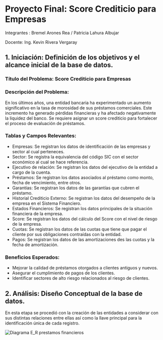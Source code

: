 # Proyecto Final: Score Crediticio para Empresas
Integrantes : Bremel Arones Rea / Patricia Lahura Albujar

Docente: Ing. Kevin Rivera Vergaray

## **1. Iniciación: Definición de los objetivos y el alcance inicial de la base de datos.**
### Título del Problema:  Score Crediticio para Empresas
### **Descripción del Problema:**
En los últimos años, una entidad bancaria ha experimentado un aumento significativo en la tasa de morosidad de sus préstamos comerciales. Este incremento ha generado pérdidas financieras y ha afectado negativamente la liquidez del banco. Se requiere asignar un score crediticio para fortalecer el proceso de evaluación de préstamos.

### **Tablas y Campos Relevantes:**

- Empresas: Se registran los datos de identificación de las empresas y sector al cual perteneces.
- Sector: Se registra la equivalencia del código SIC con el sector económico al cual se hace referencia. 
- Ejecutivo de relación: Se registran los datos del ejecutivo de la entidad a cargo de la cuenta. 
- Préstamos: Se registran los datos asociados al préstamo como monto, fecha de vencimiento, entre otros. 
- Garantías: Se registran los datos de las garantías que cubren el préstamo.
- Historial Crediticio Externo: Se registran los datos del desempeño de la empresa en el Sistema Financiero. 
- Estados Financieros: Se registran los datos principales de la situación financiera de la empresa. 
- Score: Se registran los datos del cálculo del Score con el nivel de riesgo de la empresa. 
- Cuotas: Se registran los datos de las cuotas que tiene que pagar el cliente por sus obligaciones contraídas con la entidad. 
- Pagos: Se registran los datos de las amortizaciones des las cuotas y la fecha de amortización. 


### **Beneficios Esperados:**
- Mejorar la calidad de préstamos otorgados a clientes antiguos y nuevos. 
- Asegurar el cumplimiento de pagos de los clientes.
- Identificar sectores de alto riesgo relacionados al riesgo de clientes.

## **2. Análisis: Diseño Conceptual de la base de datos.**

En esta etapa se procedió con la creación de las entidades a considerar con sus distintas relaciones entre ellas así como la llave principal para la identificación única de cada registro.


![![Diagrama E_R prestamos financieros](https://github.com/user-attachments/assets/2ef9b0a1-a4b7-47b9-92c0-840c25d19772)](https://github.com/user-attachments/assets/2ef9b0a1-a4b7-47b9-92c0-840c25d19772)












